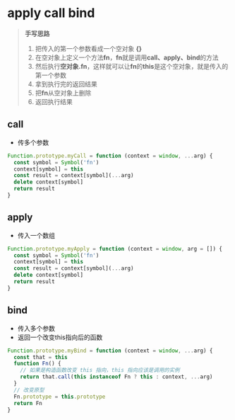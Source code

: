 # apply call bind

> **手写思路**
>
> 1. 把传入的第一个参数看成一个空对象 **{}**
> 2. 在空对象上定义一个方法**fn**，**fn**就是调用**call、apply、bind**的方法
> 3. 然后执行**空对象.fn**，这样就可以让**fn**的**this**是这个空对象，就是传入的第一个参数
> 4. 拿到执行完的返回结果
> 5. 把**fn**从空对象上删除
> 6. 返回执行结果

## call

- 传多个参数

```javascript
Function.prototype.myCall = function (context = window, ...arg) {
  const symbol = Symbol('fn')
  context[symbol] = this
  const result = context[symbol](...arg)
  delete context[symbol]
  return result
}
```

## apply

- 传入一个数组

```javascript
Function.prototype.myApply = function (context = window, arg = []) {
  const symbol = Symbol('fn')
  context[symbol] = this
  const result = context[symbol](...arg)
  delete context[symbol]
  return result
}
```

## bind

- 传入多个参数
- 返回一个改变this指向后的函数

```javascript
Function.prototype.myBind = function (context = window, ...arg) {
  const that = this
  function Fn() {
    // 如果是构造函数改变 this 指向，this 指向应该是调用的实例
    return that.call(this instanceof Fn ? this : context, ...arg)
  }
  // 改变原型
  Fn.prototype = this.prototype
  return Fn
}
```